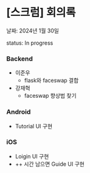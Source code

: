 # [스크럼] 회의록

날짜: 2024년 1월 30일

status: In progress


### Backend

- 이준우
    - flask와 faceswap 결합
- 강재혁
    - faceswap 향상법 찾기

### Android

- Tutorial UI 구현

### iOS

- Loigin UI 구현
- ++ 시간 남으면 Guide UI 구현
